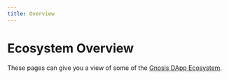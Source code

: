 ```yaml
---
title: Overview
---
```


# Ecosystem Overview

These pages can give you a view of some of the [Gnosis DApp Ecosystem](https://gnosischain.world/).

<div class="row">
<box href="/ecosystems/daos" title="Metamask" />
<box href="/ecosystems/defi" title="DeFi" />
<box href="/ecosystems/games" title="Games" />
<box href="/ecosystems/infrastructure" title="Infrastructure" />
<box href="/ecosystems/nfts" title="NFTs" />
<box href="/ecosystems/tools-resources" title="Tools and Resources" />
</div>
